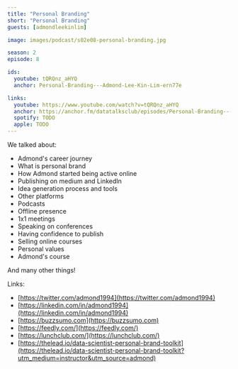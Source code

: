 ```yaml
---
title: "Personal Branding"
short: "Personal Branding"
guests: [admondleekinlim]

image: images/podcast/s02e08-personal-branding.jpg

season: 2
episode: 8

ids:
  youtube: tQRQnz_aHYQ
  anchor: Personal-Branding---Admond-Lee-Kin-Lim-ern77e

links:
  youtube: https://www.youtube.com/watch?v=tQRQnz_aHYQ
  anchor: https://anchor.fm/datatalksclub/episodes/Personal-Branding---Admond-Lee-Kin-Lim-ern77e
  spotify: TODO
  apple: TODO
---
```


We talked about:

- Admond's career journey 
- What is personal brand
- How Admond started being active online
- Publishing on medium and LinkedIn
- Idea generation process and tools
- Other platforms 
- Podcasts
- Offline presence 
- 1x1 meetings
- Speaking on conferences
- Having confidence to publish
- Selling online courses
- Personal values
- Admond's course

And many other things!

Links: 

- [https://twitter.com/admond1994](https://twitter.com/admond1994)
- [https://linkedin.com/in/admond1994](https://linkedin.com/in/admond1994)
- [https://buzzsumo.com](https://buzzsumo.com)
- [https://feedly.com/](https://feedly.com/)
- [https://lunchclub.com/](https://lunchclub.com/)
- [https://thelead.io/data-scientist-personal-brand-toolkit](https://thelead.io/data-scientist-personal-brand-toolkit?utm_medium=instructor&utm_source=admond)